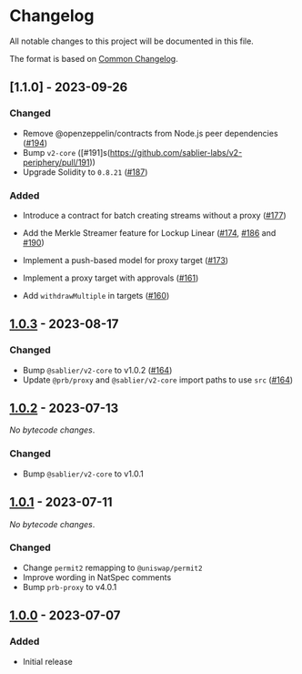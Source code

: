 # Changelog

All notable changes to this project will be documented in this file.

The format is based on [Common Changelog](https://common-changelog.org).

[1.0.3]: https://github.com/sablier-labs/v2-periphery/compare/v1.0.3...v1.1.0
[1.0.3]: https://github.com/sablier-labs/v2-periphery/compare/v1.0.2...v1.0.3
[1.0.2]: https://github.com/sablier-labs/v2-periphery/compare/v1.0.1...v1.0.2
[1.0.1]: https://github.com/sablier-labs/v2-periphery/compare/v1.0.0...v1.0.1
[1.0.0]: https://github.com/sablier-labs/v2-periphery/releases/tag/v1.0.0

## [1.1.0] - 2023-09-26

### Changed

- Remove @openzeppelin/contracts from Node.js peer dependencies
  ([#194](https://github.com/sablier-labs/v2-periphery/pull/194))
- Bump `v2-core` ([#191]s(https://github.com/sablier-labs/v2-periphery/pull/191))
- Upgrade Solidity to `0.8.21` ([#187](https://github.com/sablier-labs/v2-periphery/pull/187))

### Added

- Introduce a contract for batch creating streams without a proxy
  ([#177](https://github.com/sablier-labs/v2-periphery/pull/177))

- Add the Merkle Streamer feature for Lockup Linear ([#174](https://github.com/sablier-labs/v2-periphery/pull/174),
  [#186](https://github.com/sablier-labs/v2-periphery/pull/186) and
  [#190](https://github.com/sablier-labs/v2-periphery/pull/190))

- Implement a push-based model for proxy target ([#173](https://github.com/sablier-labs/v2-periphery/pull/173))
- Implement a proxy target with approvals ([#161](https://github.com/sablier-labs/v2-periphery/pull/161))
- Add `withdrawMultiple` in targets ([#160](https://github.com/sablier-labs/v2-periphery/pull/160))

## [1.0.3] - 2023-08-17

### Changed

- Bump `@sablier/v2-core` to v1.0.2 ([#164](https://github.com/sablier-labs/v2-periphery/pull/164))
- Update `@prb/proxy` and `@sablier/v2-core` import paths to use `src`
  ([#164](https://github.com/sablier-labs/v2-periphery/pull/164))

## [1.0.2] - 2023-07-13

_No bytecode changes_.

### Changed

- Bump `@sablier/v2-core` to v1.0.1

## [1.0.1] - 2023-07-11

_No bytecode changes_.

### Changed

- Change `permit2` remapping to `@uniswap/permit2`
- Improve wording in NatSpec comments
- Bump `prb-proxy` to v4.0.1

## [1.0.0] - 2023-07-07

### Added

- Initial release
